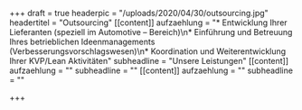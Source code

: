 +++
draft = true
headerpic = "/uploads/2020/04/30/outsourcing.jpg"
headertitel = "Outsourcing"
[[content]]
aufzaehlung = "* Entwicklung Ihrer Lieferanten (speziell im Automotive – Bereich)\n* Einführung und Betreuung Ihres betrieblichen Ideenmanagements (Verbesserungsvorschlagswesen)\n* Koordination und Weiterentwicklung Ihrer KVP/Lean Aktivitäten"
subheadline = "Unsere Leistungen"
[[content]]
aufzaehlung = ""
subheadline = ""
[[content]]
aufzaehlung = ""
subheadline = ""

+++
